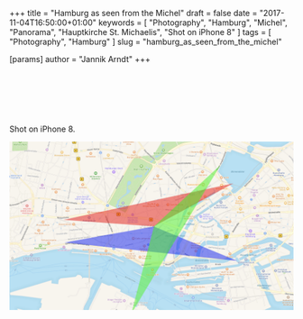 +++
title = "Hamburg as seen from the Michel"
draft = false
date = "2017-11-04T16:50:00+01:00"
keywords = [ "Photography", "Hamburg", "Michel", "Panorama", "Hauptkirche St. Michaelis", "Shot on iPhone 8" ]
tags = [ "Photography", "Hamburg" ]
slug = "hamburg_as_seen_from_the_michel"

[params]
  author = "Jannik Arndt"
+++

<a href="/blog/2017/11/hamburg_vom_michel_aus_1.jpg"><img src="/blog/2017/11/hamburg_vom_michel_aus_1.jpg" alt=""></a>

<!--more-->

<a href="/blog/2017/11/hamburg_vom_michel_aus_2.jpg"><img src="/blog/2017/11/hamburg_vom_michel_aus_2.jpg" alt=""></a>

<a href="/blog/2017/11/hamburg_vom_michel_aus_3.jpg"><img src="/blog/2017/11/hamburg_vom_michel_aus_3.jpg" alt=""></a>

Shot on iPhone 8.

<img src="/blog/2017/11/hamburg_vom_michel_aus_ueberblick.png" alt=""> 